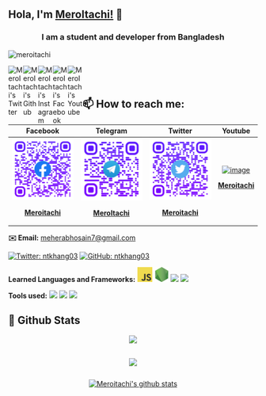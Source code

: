 ## Hola, I'm [MeroItachi!](https://www.facebook.com/meroitachi98) 👋
<h3 align="center">I am a student and developer from Bangladesh</h3>

<p align="left"> <img src="https://komarev.com/ghpvc/?username=meroitachi&label=Views&color=blue&style=plastic" alt="meroitachi" /> </p>

<a href="https://twitter.com/meroitachi">
  <img align="left" alt="MeroItachi's Twitter" width="30px" src="https://cdn.jsdelivr.net/npm/simple-icons@v3/icons/twitter.svg"/>
</a>
<a href="https://github.com/meroitachi">
  <img align="left" alt="MeroItachi's Github" width="30px" src="https://cdn.jsdelivr.net/npm/simple-icons@v3/icons/github.svg" />
</a>
<a href="https://instagram.com/meroitachi">
  <img align="left" alt="MeroItachi's Instagram" width="30px" src="https://cdn.jsdelivr.net/npm/simple-icons@v3/icons/instagram.svg" />
</a>
<a href="https://www.facebook.com/meroitachi98">
  <img align="left" alt="MeroItachi's Facebook" width="30px" src="https://cdn.jsdelivr.net/npm/simple-icons@v3/icons/facebook.svg" />
</a>
<a href="https://www.youtube.com/meroitachi">
  <img align="left" alt="MeroItachi's Youtube" width="30px" src="https://cdn.jsdelivr.net/npm/simple-icons@v3/icons/youtube.svg" />
</a>

<br/>
<br/>

## 📫 How to reach me:

| Facebook | Telegram | Twitter | Youtube | 
| :---: | :---: | :---: | :---: |
| [![image](https://raw.githubusercontent.com/meroitachi/meroitachi/pf/sources/qr-fb.svg)](https://www.facebook.com/100057718477678/) <p><b><a href="https://www.facebook.com/100057718477678/">Meroitachi</a><b></p> | [![image](https://raw.githubusercontent.com/meroitachi/meroitachi/pf/sources/qr-tele.svg)](https://t.me/meroitachi98) <p><b><a href="https://t.me/meroitachi98">MeroItachi</a><b></p> | [![image](https://raw.githubusercontent.com/meroitachi/meroitachi/pf/sources/qr-tw.svg)](https://twitter.com/meroitachi) <p><b><a href="https://twitter.com/meroitachi">Meroitachi</a><b></p> | [![image](https://raw.githubusercontent.com/meroitahci/meroitachi/pf/sources/qr-ytb.svg)](https://www.youtube.com/c/meroiachi) <p><b><a href="https://www.youtube.com/c/meroitachi">Meroitachi</a><b></p>  |
<!-- email -->
**✉️ Email:** meherabhosain7@gmail.com

[![Twitter: ntkhang03](https://img.shields.io/twitter/follow/meroitachi?style=social)](https://twitter.com/meroitaci)
[![GitHub: ntkhang03](https://img.shields.io/github/followers/meroitachi?label=follow&style=social)](https://github.com/meroitachi)

<!-- ngôn ngữ đã học -->
**Learned Languages and Frameworks:**
<code><img height="30" src="https://raw.githubusercontent.com/github/explore/80688e429a7d4ef2fca1e82350fe8e3517d3494d/topics/javascript/javascript.png" style="background: #000;"></code>
<code><img height="30" src="https://raw.githubusercontent.com/github/explore/80688e429a7d4ef2fca1e82350fe8e3517d3494d/topics/nodejs/nodejs.png"></code>
<code><img height="30" src="https://cdn.jsdelivr.net/gh/devicons/devicon/icons/html5/html5-original.svg"></code>
<code><img height="30" src="https://cdn.jsdelivr.net/gh/devicons/devicon/icons/bootstrap/bootstrap-original-wordmark.svg"></code>

**Tools used:**
<code><img height="30" src="https://cdn.jsdelivr.net/gh/devicons/devicon/icons/git/git-original.svg"></code>
<code><img height="30" src="https://cdn.jsdelivr.net/gh/devicons/devicon/icons/npm/npm-original-wordmark.svg"></code>
<code><img height="30" src="https://cdn.jsdelivr.net/gh/devicons/devicon/icons/vscode/vscode-original-wordmark.svg"></code>

## 📶 Github Stats
<p align="center">
  <img src="https://github-profile-trophy.vercel.app/?username=meroitachi">
  <br>
  <br>
  
  <a href="https://github.com/meroitachi">
    <img align="center" src="https://github-readme-stats.vercel.app/api/top-langs/?username=meroitachi&theme=blue-green" style="margin-top: 10px;"/>
  </a>
  <br>
  <br>
  
  <a href="https://github.com/meroitachi">
    <img align="center" src="https://github-readme-stats.vercel.app/api?username=meroitachi&show_icons=true&theme=github_dark&line_height=27" alt="Meroitachi's github stats" style="margin-top: 10px;"/>
  </a>
  <br>
  <br>
</p>
